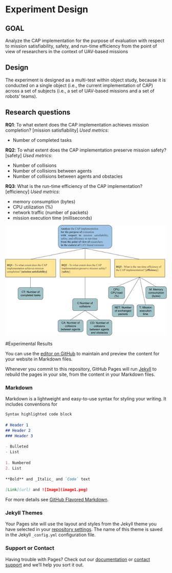 # Experiment Design

## GOAL

Analyze the CAP implementation for the purpose of evaluation  with respect to mission satisfiability, safety, and run-time efficiency 
from the point of view of researchers in the context of UAV-based missions

## Design
The experiment is designed as a multi-test within object study, because it is conducted on a single object (i.e., the current implementation of CAP) across a set of subjects (i.e., a set of UAV-based missions and a set of robots’ teams).

## Research questions

**RQ1**: To what extent does the CAP implementation achieves mission completion? [mission satisfiability]
_Used metrics_:
- Number of completed tasks

**RQ2**: To what extent does the CAP implementation preserve mission safety? [safety]
_Used metrics_:
- Number of collisions
- Number of collisions between agents
- Number of collisions between agents and obstacles

**RQ3**: What is the run-time efficiency of the CAP implementation? [efficiency]
_Used metrics_:
- memory consumption (bytes)
- CPU utilization (%)
- network traffic (number of packets)
- mission execution time (milliseconds)



![Image](image1.png)


#Experimental Results





You can use the [editor on GitHub](https://github.com/darkobozhinoski/mmrs.github.io/edit/master/index.md) to maintain and preview the content for your website in Markdown files.

Whenever you commit to this repository, GitHub Pages will run [Jekyll](https://jekyllrb.com/) to rebuild the pages in your site, from the content in your Markdown files.

### Markdown

Markdown is a lightweight and easy-to-use syntax for styling your writing. It includes conventions for

```markdown
Syntax highlighted code block

# Header 1
## Header 2
### Header 3

- Bulleted
- List

1. Numbered
2. List

**Bold** and _Italic_ and `Code` text

[Link](url) and ![Image](image1.png)
```

For more details see [GitHub Flavored Markdown](https://guides.github.com/features/mastering-markdown/).

### Jekyll Themes

Your Pages site will use the layout and styles from the Jekyll theme you have selected in your [repository settings](https://github.com/darkobozhinoski/mmrs.github.io/settings). The name of this theme is saved in the Jekyll `_config.yml` configuration file.

### Support or Contact

Having trouble with Pages? Check out our [documentation](https://help.github.com/categories/github-pages-basics/) or [contact support](https://github.com/contact) and we’ll help you sort it out.
